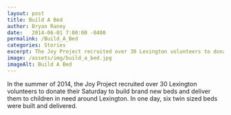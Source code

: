 ```yaml
---
layout: post
title: Build A Bed
author: Bryan Raney
date:   2014-06-01 7:00:00 -0400
permalink: /Build_A_Bed
categories: Stories
excerpt: The Joy Project recruited over 30 Lexington volunteers to donate their Saturday to build brand new beds and deliver them to children in need around Lexington.
image: /assets/img/build_a_bed.jpg
imageAlt: Build A Bed
---
```


In the summer of 2014, the Joy Project recruited over 30 Lexington volunteers to donate their Saturday to build brand new beds and deliver them to children in need around Lexington. In one day, six twin sized beds were built and delivered.